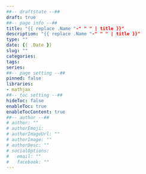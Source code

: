 ```yaml
---
##-- draftstate --##
draft: true
##-- page info --##
title: "{{ replace .Name "-" " " | title }}"
description: "{{ replace .Name "-" " " | title }}"
type: ""
date: {{ .Date }}
slug: ""
categories:
tags:
series:
##-- page setting --##
pinned: false
libraries:
- mathjax 
##-- toc setting --##
hideToc: false
enableToc: true
enableTocContent: true
##-- author --##
# author: ""
# authorEmoji: 
# authorImageUrl: ""
# authorImage: ""
# authorDesc: ""
# socialOptions:  
#   email: ""
#   facebook: ""
---
```


